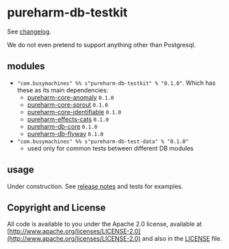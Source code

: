 # pureharm-db-testkit

See [changelog](./CHANGELOG.md).

We do not even pretend to support anything other than Postgresql.

## modules

- `"com.busymachines" %% s"pureharm-db-testkit" % "0.1.0"`. Which has these as its main dependencies:
  - [pureharm-core-anomaly](https://github.com/busymachines/pureharm-core/releases) `0.1.0`
  - [pureharm-core-sprout](https://github.com/busymachines/pureharm-core/releases) `0.1.0`
  - [pureharm-core-identifiable](https://github.com/busymachines/pureharm-core/releases) `0.1.0`
  - [pureharm-effects-cats](https://github.com/busymachines/pureharm-effects-cats/releases) `0.1.0`
  - [pureharm-db-core](https://github.com/busymachines/pureharm-db-core/releases) `0.1.0`
  - [pureharm-db-flyway](https://github.com/busymachines/pureharm-db-flyway/releases) `0.1.0`
- `"com.busymachines" %% s"pureharm-db-test-data" % "0.1.0"`
  - used only for common tests between different DB modules

## usage

Under construction. See [release notes](https://github.com/busymachines/pureharm-db-flyway/releases) and tests for examples.

## Copyright and License

All code is available to you under the Apache 2.0 license, available
at [http://www.apache.org/licenses/LICENSE-2.0](http://www.apache.org/licenses/LICENSE-2.0) and also in
the [LICENSE](./LICENSE) file.
